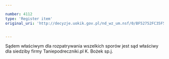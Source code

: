 ```yaml
---

number: 4112
type: 'Register item'
original_uri: 'http://decyzje.uokik.gov.pl/nd_wz_um.nsf/0/BF52752FC35F51C0C1257AD1002EE7C9?OpenDocument'


---
```


Sądem właściwym dla rozpatrywania wszelkich sporów jest sąd właściwy dla siedziby firmy  Taniepodreczniki.pl K. Bożek sp.j.
